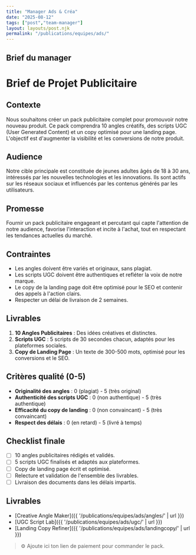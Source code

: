 ```yaml
---
title: "Manager Ads & Créa"
date: "2025-08-12"
tags: ["post","team-manager"]
layout: layouts/post.njk
permalink: "/publications/equipes/ads/"
---
```

## Brief du manager

# Brief de Projet Publicitaire

## Contexte
Nous souhaitons créer un pack publicitaire complet pour promouvoir notre nouveau produit. Ce pack comprendra 10 angles créatifs, des scripts UGC (User Generated Content) et un copy optimisé pour une landing page. L'objectif est d'augmenter la visibilité et les conversions de notre produit.

## Audience
Notre cible principale est constituée de jeunes adultes âgés de 18 à 30 ans, intéressés par les nouvelles technologies et les innovations. Ils sont actifs sur les réseaux sociaux et influencés par les contenus générés par les utilisateurs.

## Promesse
Fournir un pack publicitaire engageant et percutant qui capte l'attention de notre audience, favorise l'interaction et incite à l'achat, tout en respectant les tendances actuelles du marché.

## Contraintes
- Les angles doivent être variés et originaux, sans plagiat.
- Les scripts UGC doivent être authentiques et refléter la voix de notre marque.
- Le copy de la landing page doit être optimisé pour le SEO et contenir des appels à l'action clairs.
- Respecter un délai de livraison de 2 semaines.

## Livrables
1. **10 Angles Publicitaires** : Des idées créatives et distinctes.
2. **Scripts UGC** : 5 scripts de 30 secondes chacun, adaptés pour les plateformes sociales.
3. **Copy de Landing Page** : Un texte de 300-500 mots, optimisé pour les conversions et le SEO.

## Critères qualité (0-5)
- **Originalité des angles** : 0 (plagiat) - 5 (très original)
- **Authenticité des scripts UGC** : 0 (non authentique) - 5 (très authentique)
- **Efficacité du copy de landing** : 0 (non convaincant) - 5 (très convaincant)
- **Respect des délais** : 0 (en retard) - 5 (livré à temps)

## Checklist finale
- [ ] 10 angles publicitaires rédigés et validés.
- [ ] 5 scripts UGC finalisés et adaptés aux plateformes.
- [ ] Copy de landing page écrit et optimisé.
- [ ] Relecture et validation de l'ensemble des livrables.
- [ ] Livraison des documents dans les délais impartis.

## Livrables
- [Creative Angle Maker]({{ '/publications/equipes/ads/angles/' | url }})
- [UGC Script Lab]({{ '/publications/equipes/ads/ugc/' | url }})
- [Landing Copy Refiner]({{ '/publications/equipes/ads/landingcopy/' | url }})

> ⚙️ Ajoute ici ton lien de paiement pour commander le pack.
